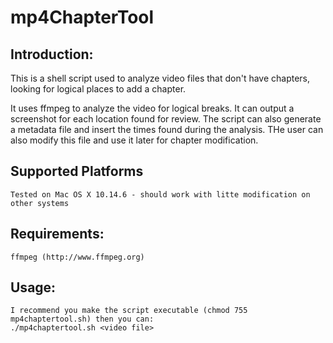 # mp4ChapterTool

Introduction:
-------------
This is a shell script used to analyze video files that don't have chapters, looking 
for logical places to add a chapter.

It uses ffmpeg to analyze the video for logical breaks.  It can output a screenshot
for each location found for review.  The script can also generate a metadata file 
and insert the times found during the analysis.  THe user can also modify this file
and use it later for chapter modification.


Supported Platforms
-------------------
```
Tested on Mac OS X 10.14.6 - should work with litte modification on other systems
```

Requirements:
-------------------
```
ffmpeg (http://www.ffmpeg.org)
```

Usage:
------
```
I recommend you make the script executable (chmod 755 mp4chaptertool.sh) then you can:  
./mp4chaptertool.sh <video file>  
```
